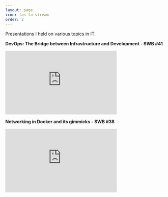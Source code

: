 ```yaml
---
layout: page
icon: fas fa-stream
order: 3
---
```


Presentations I held on various topics in IT.

<b>DevOps: The Bridge between Infrastructure and Development - SWB #41</b>
<br>
<iframe width="350" height="200" src="https://www.youtube.com/embed/5FISVGwLhDs?si=5b8K3lLiObR2fAOV" title="YouTube video player" frameborder="0" allow="accelerometer; autoplay; clipboard-write; encrypted-media; gyroscope; picture-in-picture; web-share" referrerpolicy="strict-origin-when-cross-origin" allowfullscreen></iframe>

<b>Networking in Docker and its gimmicks - SWB #38</b>
<br>
<iframe width="350" height="200" src="https://www.youtube.com/embed/tfGK2kpEM4c?si=w0KKh5Rw6OunJZcF" title="YouTube video player" frameborder="0" allow="accelerometer; autoplay; clipboard-write; encrypted-media; gyroscope; picture-in-picture; web-share" referrerpolicy="strict-origin-when-cross-origin" allowfullscreen></iframe>
